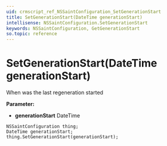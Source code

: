 ```yaml
---
uid: crmscript_ref_NSSaintConfiguration_SetGenerationStart
title: SetGenerationStart(DateTime generationStart)
intellisense: NSSaintConfiguration.SetGenerationStart
keywords: NSSaintConfiguration, GetGenerationStart
so.topic: reference
---
```


# SetGenerationStart(DateTime generationStart)

When was the last regeneration started

**Parameter:** 
 - **generationStart** DateTime

```crmscript
NSSaintConfiguration thing;
DateTime generationStart;
thing.SetGenerationStart(generationStart);
```

